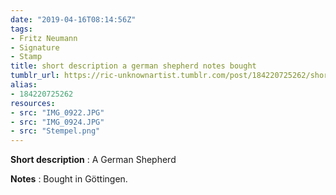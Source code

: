 ```yaml
---
date: "2019-04-16T08:14:56Z"
tags:
- Fritz Neumann
- Signature
- Stamp
title: short description a german shepherd notes bought
tumblr_url: https://ric-unknownartist.tumblr.com/post/184220725262/short-description-a-german-shepherd-notes-bought
alias:
- 184220725262
resources:
- src: "IMG_0922.JPG"
- src: "IMG_0924.JPG"
- src: "Stempel.png"
---
```


**Short description** : A German Shepherd

**Notes** : Bought in Göttingen.
